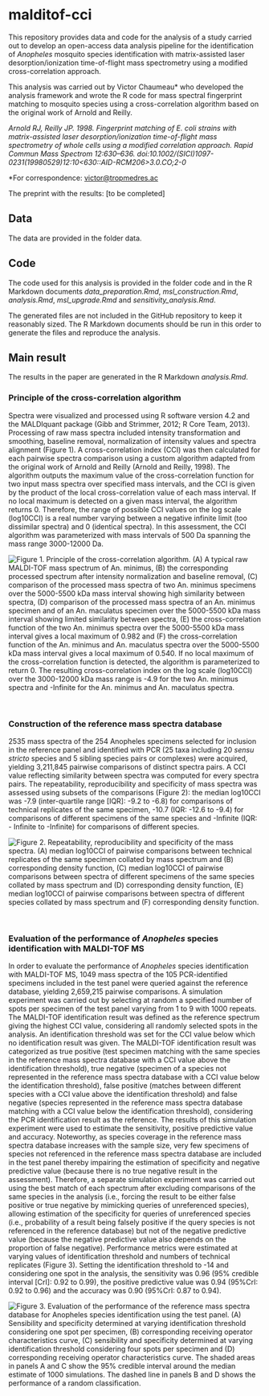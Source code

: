 # malditof-cci

This repository provides data and code for the analysis of a study carried out to develop an open-access data analysis pipeline for the identification of _Anopheles_ mosquito species identification with matrix-assisted laser desorption/ionization time-of-flight mass spectrometry using a modified cross-correlation approach.

This analysis was carried out by Victor Chaumeau* who developed the analysis framework and wrote the R code for mass spectral fingerprint matching to mosquito species using a cross-correlation algorithm based on the original work of Arnold and Reilly.

_Arnold RJ, Reilly JP. 1998. Fingerprint matching of E. coli strains with matrix-assisted laser desorption/ionization time-of-flight mass spectrometry of whole cells using a modified correlation approach. Rapid Commun Mass Spectrom 12:630–636. doi:10.1002/(SICI)1097-0231(19980529)12:10<630::AID-RCM206>3.0.CO;2-0_

\*For correspondence: victor@tropmedres.ac

The preprint with the results: [to be completed]

## Data

The data are provided in the folder data.

## Code

The code used for this analysis is provided in the folder code and in the R Markdown documents _data_preparation.Rmd_, _msl_construction.Rmd_, _analysis.Rmd_, _msl_upgrade.Rmd_ and _sensitivity_analysis.Rmd_.

The generated files are not included in the GitHub repository to keep it reasonably sized. The R Markdown documents should be run in this order to generate the files and reproduce the analysis. 

## Main result

The results in the paper are generated in the R Markdown _analysis.Rmd_.

### Principle of the cross-correlation algorithm

Spectra were visualized and processed using R software version 4.2 and the MALDIquant package (Gibb and Strimmer, 2012; R Core Team, 2013). Processing of raw mass spectra included intensity transformation and smoothing, baseline removal, normalization of intensity values and spectra alignment (Figure 1). A cross-correlation index (CCI) was then calculated for each pairwise spectra comparison using a custom algorithm adapted from the original work of Arnold and Reilly (Arnold and Reilly, 1998). The algorithm outputs the maximum value of the cross-correlation function for two input mass spectra over specified mass intervals, and the CCI is given by the product of the local cross-correlation value of each mass interval. If no local maximum is detected on a given mass interval, the algorithm returns 0. Therefore, the range of possible CCI values on the log scale (log10CCI) is a real number varying between a negative infinite limit (too dissimilar spectra) and 0 (identical spectra). In this assessment, the CCI algorithm was parameterized with mass intervals of 500 Da spanning the mass range 3000-12000 Da.

![__Figure 1. Principle of the cross-correlation algorithm.__ (A) A typical raw MALDI-TOF mass spectrum of _An. minimus_, (B) the corresponding processed spectrum after intensity normalization and baseline removal, (C) comparison of the processed mass spectra of two _An. minimus_ specimens over the 5000-5500 kDa mass interval showing high similarity between spectra, (D) comparison of the processed mass spectra of an _An. minimus_ specimen and of an _An. maculatus_ specimen over the 5000-5500 kDa mass interval showing limited similarity between spectra, (E) the cross-correlation function of the two _An. minimus_ spectra over the 5000-5500 kDa mass interval gives a local maximum of 0.982 and (F) the cross-correlation function of the _An. minimus_ and _An. maculatus_ spectra over the 5000-5500 kDa mass interval gives a local maximum of 0.540. If no local maximum of the cross-correlation function is detected, the algorithm is parameterized to return 0. The resulting cross-correlation index on the log scale (log10CCI) over the 3000-12000 kDa mass range is -4.9 for the two _An. minimus_ spectra and -Infinite for the _An. minimus_ and _An. maculatus_ spectra.](analysis_files/figure-html/figure1_CCI_principle-1.png)

<br/>

### Construction of the reference mass spectra database

2535 mass spectra of the 254 Anopheles specimens selected for inclusion in the reference panel and identified with PCR (25 taxa including 20 _sensu stricto_ species and 5 sibling species pairs or complexes) were acquired, yielding 3,211,845 pairwise comparisons of distinct spectra pairs. A CCI value reflecting similarity between spectra was computed for every spectra pairs. The repeatability, reproducibility and specificity of mass spectra was assessed using subsets of the comparisons (Figure 2): the median log10CCI was -7.9 (inter-quartile range [IQR]: -9.2 to -6.8) for comparisons of technical replicates of the same specimen, -10.7 (IQR: -12.6 to -9.4) for comparisons of different specimens of the same species and -Infinite (IQR: - Infinite to -Infinite) for comparisons of different species. 

![__Figure 2. Repeatability, reproducibility and specificity of the mass spectra.__ (A) median log10CCI of pairwise comparisons between technical replicates of the same specimen collated by mass spectrum and (B) corresponding density function, (C) median log10CCI of pairwise comparisons between spectra of different specimens of the same species collated by mass spectrum and (D) corresponding density function, (E) median log10CCI of pairwise comparisons between spectra of different species collated by mass spectrum and (F) corresponding density function.](analysis_files/figure-html/figure3_spectra_reproducibility-1.png)

<br/>

### Evaluation of the performance of _Anopheles_ species identification with MALDI-TOF MS

In order to evaluate the performance of _Anopheles_ species identification with MALDI-TOF MS, 1049 mass spectra of the 105 PCR-identified specimens included in the test panel were queried against the reference database, yielding 2,659,215 pairwise comparisons. A simulation experiment was carried out by selecting at random a specified number of spots per specimen of the test panel varying from 1 to 9 with 1000 repeats. The MALDI-TOF identification result was defined as the reference spectrum giving the highest CCI value, considering all randomly selected spots in the analysis. An identification threshold was set for the CCI value below which no identification result was given. The MALDI-TOF identification result was categorized as true positive (test specimen matching with the same species in the reference mass spectra database with a CCI value above the identification threshold), true negative (specimen of a species not represented in the reference mass spectra database with a CCI value below the identification threshold), false positive (matches between different species with a CCI value above the identification threshold) and false negative (species represented in the reference mass spectra database matching with a CCI value below the identification threshold), considering the PCR identification result as the reference. The results of this simulation experiment were used to estimate the sensitivity, positive predictive value and accuracy. Noteworthy, as species coverage in the reference mass spectra database increases with the sample size, very few specimens of species not referenced in the reference mass spectra database are included in the test panel thereby impairing the estimation of specificity and negative predictive value (because there is no true negative result in the assessment). Therefore, a separate simulation experiment was carried out using the best match of each spectrum after excluding comparisons of the same species in the analysis (i.e., forcing the result to be either false positive or true negative by mimicking queries of unreferenced species), allowing estimation of the specificity for queries of unreferenced species (i.e., probability of a result being falsely positive if the query species is not referenced in the reference database) but not of the negative predictive value (because the negative predictive value also depends on the proportion of false negative). Performance metrics were estimated at varying values of identification threshold and numbers of technical replicates (Figure 3). Setting the identification threshold to -14 and considering one spot in the analysis, the sensitivity was 0.96 (95% credible interval [CrI]: 0.92 to 0.99), the positive predictive value was 0.94 (95%CrI: 0.92 to 0.96) and the accuracy was 0.90 (95%CrI: 0.87 to 0.94).

![__Figure 3. Evaluation of the performance of the reference mass spectra database for _Anopheles_ species identification using the test panel.__ (A) Sensibility and specificity determined at varying identification threshold considering one spot per specimen, (B) corresponding receiving operator characteristics curve, (C) sensibility and specificity determined at varying identification threshold considering four spots per specimen and (D) corresponding receiving operator characteristics curve. The shaded areas in panels A and C show the 95% credible interval around the median estimate of 1000 simulations. The dashed line in panels B and D shows the performance of a random classification.](analysis_files/figure-html/figure6_roc_curve-1.png)

<br/>
